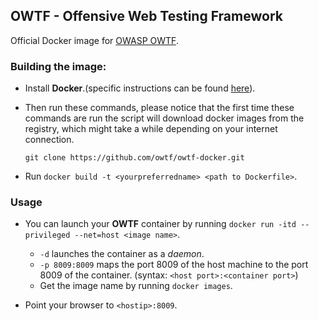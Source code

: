 ## OWTF - Offensive Web Testing Framework

Official Docker image for [OWASP OWTF](http://owtf.org).

### Building the image:

*  Install **Docker**.(specific instructions can be found [here](https://docs.docker.com/installation/)).

*  Then run these commands, please notice that the first time these commands are run the script will download docker images from the registry,
   which might take a while depending on your internet connection.

   ```
   git clone https://github.com/owtf/owtf-docker.git

   ```

*  Run `docker build -t <yourpreferredname> <path to Dockerfile>`.

### Usage

*  You can launch your **OWTF** container by running `docker run -itd --privileged --net=host <image name>`.
   - `-d` launches the container as a *daemon*.
   - `-p 8009:8009` maps the port 8009 of the host machine to the port 8009 of the container. (syntax: `<host port>:<container port>`)
   - Get the image name by running `docker images`.

* Point your browser to `<hostip>:8009`.
